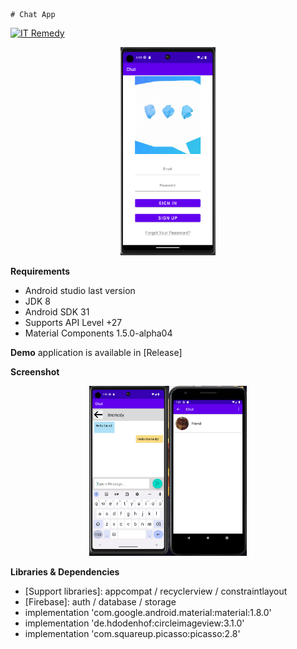 
    # Chat App

[![IT Remedy](https://img.shields.io/badge/IT%20Remedy-Chat-brightgreen?style=flat)](https://itremedy.pro)

<p align="center"><img src="assets/chat-signin.png" width=30% height=30% /></p>

**Requirements**
- Android studio last version
- JDK 8
- Android SDK 31
- Supports API Level +27
- Material Components 1.5.0-alpha04


**Demo** application is available in [Release]

**Screenshot**

<p align="center"><img src="assets/chat.png" width=50% height=50% /></p>

**Libraries & Dependencies**
- [Support libraries]: appcompat / recyclerview / constraintlayout
- [Firebase]: auth / database / storage
- implementation 'com.google.android.material:material:1.8.0'
- implementation 'de.hdodenhof:circleimageview:3.1.0'
- implementation 'com.squareup.picasso:picasso:2.8'
  
